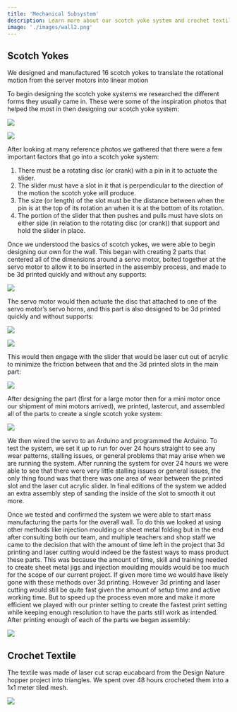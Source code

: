 ```yaml
---
title: 'Mechanical Subsystem'
description: Learn more about our scotch yoke system and crochet textile.
image: './images/wall2.png'
---
```

## Scotch Yokes
We designed and manufactured 16 scotch yokes to translate the rotational motion from the server motors into linear motion

To begin designing the scotch yoke systems we researched the different forms they usually came in. These were some of the inspiration photos that helped the most in then designing our scotch yoke system:

![](/images/scotchyoke.png)

![](/images/scotchyoke2.png)

After looking at many reference photos we gathered that there were a few important factors that go into a scotch yoke system:

1. There must be a rotating disc (or crank) with a pin in it to actuate the slider. 
2. The slider must have a slot in it that is perpendicular to the direction of the motion the scotch yoke will produce.
3. The size (or length) of the slot must be the distance between when the pin is at the top of its rotation an when it is at the  bottom of its rotation.
4. The portion of the slider that then pushes and pulls must have slots on either side (in relation to the rotating disc (or crank)) that support and hold the slider in place.

Once we understood the basics of scotch yokes, we were able to begin designing our own for the wall. This began with creating 2 parts that centered all of the dimensions around a servo motor, bolted together at the servo motor to allow it to be inserted in the assembly process, and made to be 3d printed quickly and without any supports:

![](/images/cad.png)

The servo motor would then actuate the disc that attached to one of the servo motor’s servo horns, and this part is also designed to be 3d printed quickly and without supports:

![](/images/cad2.png) 

![](/images/cad3.png) 

This would then engage with the slider that would be laser cut out of acrylic to minimize the friction between that and the 3d printed slots in the main part:

![](/images/cad4.png)

After designing the part (first for a large motor then for a mini motor once our shipment of mini motors arrived), we printed, lastercut, and assembled all of the parts to create a single scotch yoke system:

![](/images/wall1.jpeg)

We then wired the servo to an Arduino and programmed the Arduino. To test the system, we set it up to run for over 24 hours straight to see any wear patterns, stalling issues, or general problems that may arise when we are running the system. After running the system for over 24 hours we were able to see that there were very little stalling issues or general issues, the only thing found was that there was one area of wear between the printed slot and the laser cut acrylic slider. In final editions of the system we added an extra assembly step of sanding the inside of the slot to smooth it out more. 

Once we tested and confirmed the system we were able to start mass manufacturing the parts for the overall wall. To do this we looked at using other methods like injection moulding or sheet metal folding but in the end after consulting both our team, and multiple teachers and shop staff we came to the decision that with the amount of time left in the project that 3d printing and laser cutting would indeed be the fastest ways to mass product these parts. This was because the amount of time, skill and training needed to create sheet metal jigs and injection moulding moulds would be too much for the scope of our current project. If given more time we would have likely gone with these methods over 3d printing. However 3d printing and laser cutting would still be quite fast given the amount of setup time and active working time. But to speed up the process even more and make it more efficient we played with our printer setting to create the fastest print setting while keeping enough resolution to have the parts still work as intended.
After printing enough of each of the parts we began assembly:

![](/images/wallmaking.gif)

## Crochet Textile
The textile was made of laser cut scrap eucaboard from the Design Nature hopper project into triangles. We spent over 48 hours crocheted them into a 1x1 meter tiled mesh. 

![](/images/yarn.jpeg)
